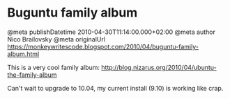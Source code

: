 # Buguntu family album

@meta publishDatetime 2010-04-30T11:14:00.000+02:00
@meta author Nico Brailovsky
@meta originalUrl https://monkeywritescode.blogspot.com/2010/04/buguntu-family-album.html

This is a very cool family album: http://blog.nizarus.org/2010/04/ubuntu-the-family-album

Can't wait to upgrade to 10.04, my current install (9.10) is working like crap.

